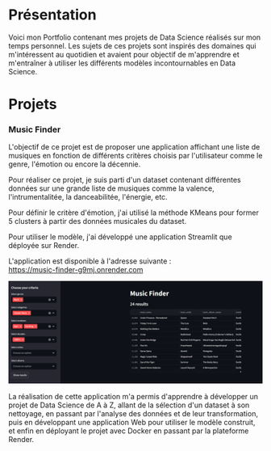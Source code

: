 # Présentation
Voici mon Portfolio contenant mes projets de Data Science réalisés sur mon temps personnel. Les sujets de ces projets sont inspirés des domaines qui m'intéressent au quotidien et avaient pour objectif de m'apprendre et m'entraîner à utiliser les différents modèles incontournables en Data Science.

# Projets

### Music Finder
L'objectif de ce projet est de proposer une application affichant une liste de musiques en fonction de différents critères choisis par l'utilisateur comme le genre, l'émotion ou encore la décennie.  

Pour réaliser ce projet, je suis parti d'un dataset contenant différentes données sur une grande liste de musiques comme la valence, l'intrumentalitée, la danceabilitée, l'énergie, etc.  

Pour définir le critère d'émotion, j'ai utilisé la méthode KMeans pour former 5 clusters à partir des données musicales du dataset.  

Pour utiliser le modèle, j'ai développé une application Streamlit que déployée sur Render.  

L'application est disponible à l'adresse suivante :  
https://music-finder-g9mj.onrender.com  

![Music Finder](/assets/img/music-finder.png)  

La réalisation de cette application m'a permis d'apprendre à développer un projet de Data Science de A à Z, allant de la sélection d'un dataset à son nettoyage, en passant par l'analyse des données et de leur transformation, puis en développant une application Web pour utiliser le modèle construit, et enfin en déployant le projet avec Docker en passant par la plateforme Render.
